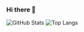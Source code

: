 ### Hi there 👋

<!--
**mengzhuou/mengzhuou** is a ✨ _special_ ✨ repository because its `README.md` (this file) appears on your GitHub profile.

Here are some ideas to get you started:

- 🔭 I’m currently working on ...
- 🌱 I’m currently learning ...
- 👯 I’m looking to collaborate on ...
- 🤔 I’m looking for help with ...
- 💬 Ask me about ...
- 📫 How to reach me: ...
- 😄 Pronouns: ...
- ⚡ Fun fact: ...
-->

![GitHub Stats](https://github-readme-stats.vercel.app/api?username=mengzhuou&theme=gruvbox_light&show_icons=true)
![Top Langs](https://github-readme-stats.vercel.app/api/top-langs/?username=mengzhuou&hide_progress=true)

